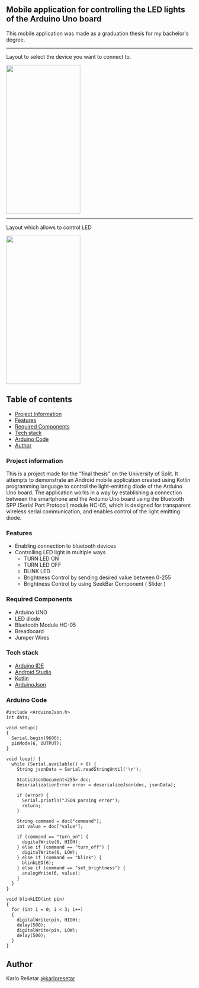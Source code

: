 ## Mobile application for controlling the LED lights of the Arduino Uno board
This mobile application was made as a graduation thesis for my bachelor's degree.

---

Layout to select the device you want to connect to.

<img src="https://github.com/karloresetar/LEDLightBluetoothController/assets/39807142/26e155c6-5cdb-4bc0-b5b1-7874fc134e1d" width="200" height="400">

---

Layout which allows to control LED

<img src="https://github.com/karloresetar/LEDLightBluetoothController/assets/39807142/89560550-8cbb-4373-8caf-12caa139ecda" width="200" height="400">


## Table of contents

  - [Project Information](#Project-information)
  - [Features](#Features)
  - [Required Components](#Required-Components)
  - [Tech stack](#Tech-stack)
  - [Arduino Code](#Arduino-Code)
  - [Author](#Author)


### Project information
This is a project made for the "final thesis" on the University of Split. It attempts to demonstrate an Android mobile application created using Kotlin programming language to control the light-emitting diode of the Arduino Uno board. The application works in a way by establishing a connection between the smartphone and the Arduino Uno board using the Bluetooth SPP (Serial Port Protocol) module HC-05, which is designed for transparent wireless serial communication, and enables control of the light emitting diode.


### Features

  - Enabling connection to bluetooth devices
  - Controlling LED light in multiple ways
      - TURN LED ON
      - TURN LED OFF
      - BLINK LED
      - Brightness Control by sending desired value between 0-255
      - Brightness Control by using SeekBar Component ( Slider )


### Required Components

  - Arduino UNO
  - LED diode
  - Bluetooth Module HC-05
  - Breadboard
  - Jumper Wires

### Tech stack

  - [Arduino IDE](https://www.arduino.cc/en/software)
  - [Android Studio](https://developer.android.com/studio)
  - [Kotlin](https://kotlinlang.org/)
  - [ArduinoJson](https://arduinojson.org/)

### Arduino Code

```
#include <ArduinoJson.h>
int data;

void setup()
{
  Serial.begin(9600);
  pinMode(6, OUTPUT);
}

void loop() {
  while (Serial.available() > 0) {
    String jsonData = Serial.readStringUntil('\n');
    
    StaticJsonDocument<255> doc;
    DeserializationError error = deserializeJson(doc, jsonData);

    if (error) {
      Serial.println("JSON parsing error");
      return;
    }

    String command = doc["command"];
    int value = doc["value"];

    if (command == "turn_on") {
      digitalWrite(6, HIGH);
    } else if (command == "turn_off") {
      digitalWrite(6, LOW);
    } else if (command == "blink") {
      blinkLED(6);
    } else if (command == "set_brightness") {
      analogWrite(6, value);
    }
  }
}

void blinkLED(int pin)
{
  for (int i = 0; i < 3; i++)
  {
    digitalWrite(pin, HIGH);
    delay(500);
    digitalWrite(pin, LOW);
    delay(500);
  }
}
```


## Author

Karlo Rešetar [@karloresetar](https://github.com/karloresetar)
